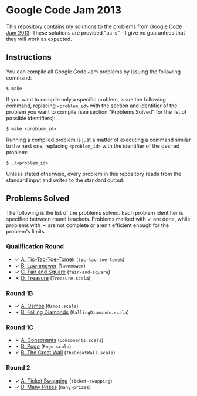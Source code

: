 # Google Code Jam 2013

This repository contains my solutions to the problems from [Google Code Jam 2013][1]. These solutions are provided "as is" - I give no guarantees that they will work as expected.

## Instructions

You can compile all Google Code Jam problems by issuing the following command:

    $ make

If you want to compile only a specific problem, issue the following command, replacing `<problem_id>` with the section and identifier of the problem you want to compile (see section "Problems Solved" for the list of possible identifiers):

    $ make <problem_id>

Running a compiled problem is just a matter of executing a command similar to the next one, replacing `<problem_id>` with the identifier of the desired problem:

    $ ./<problem_id>

Unless stated otherwise, every problem in this repository reads from the standard input and writes to the standard output.

## Problems Solved

The following is the list of the problems solved. Each problem identifier is specified between round brackets. Problems marked with ✓ are done, while problems with ✗ are not complete or aren't efficient enough for the problem's limits.

### Qualification Round

* ✓ [A. Tic-Tac-Toe-Tomek][qualA] (`tic-tac-toe-tomek`)
* ✓ [B. Lawnmower][qualB] (`lawnmower`)
* ✓ [C. Fair and Square][qualC] (`fair-and-square`)
* ✗ [D. Treasure][qualD] (`Treasure.scala`)

### Round 1B

* ✓ [A. Osmos][round1bA] (`Osmos.scala`)
* ✗ [B. Falling Diamonds][round1bB] (`FallingDiamonds.scala`)

### Round 1C

* ✗ [A. Consonants][round1cA] (`Consonants.scala`)
* ✗ [B. Pogo][round1cB] (`Pogo.scala`)
* ✗ [B. The Great Wall][round1cC] (`TheGreatWall.scala`)

### Round 2

* ✓ [A. Ticket Swapping][round2a] (`ticket-swapping`)
* ✓ [B. Many Prizes][round2b] (`many-prizes`)

[1]: https://code.google.com/codejam
[2]: http://www.scala-lang.org
[3]: http://www.scala-sbt.org
[qualA]: https://code.google.com/codejam/contest/2270488/dashboard#s=p0
[qualB]: https://code.google.com/codejam/contest/2270488/dashboard#s=p1
[qualC]: https://code.google.com/codejam/contest/2270488/dashboard#s=p2
[qualD]: https://code.google.com/codejam/contest/2270488/dashboard#s=p3
[round1bA]: https://code.google.com/codejam/contest/2434486/dashboard#s=p0
[round1bB]: https://code.google.com/codejam/contest/2434486/dashboard#s=p1
[round1cA]: https://code.google.com/codejam/contest/2437488/dashboard#s=p0
[round1cB]: https://code.google.com/codejam/contest/2437488/dashboard#s=p1
[round1cC]: https://code.google.com/codejam/contest/2437488/dashboard#s=p2
[round2a]: https://code.google.com/codejam/contest/2442487/dashboard#s=p0
[round2b]: https://code.google.com/codejam/contest/2442487/dashboard#s=p1
